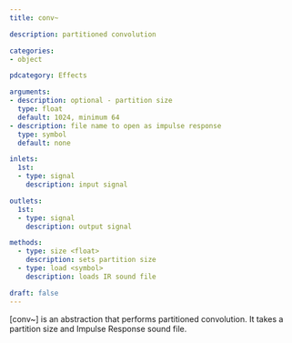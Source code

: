 ```yaml
---
title: conv~

description: partitioned convolution

categories:
- object

pdcategory: Effects

arguments:
- description: optional - partition size
  type: float
  default: 1024, minimum 64
- description: file name to open as impulse response
  type: symbol
  default: none

inlets:
  1st:
  - type: signal
    description: input signal

outlets:
  1st:
  - type: signal
    description: output signal

methods:
  - type: size <float>
    description: sets partition size
  - type: load <symbol>
    description: loads IR sound file

draft: false
---
```


[conv~] is an abstraction that performs partitioned convolution. It takes a partition size and Impulse Response sound file.
